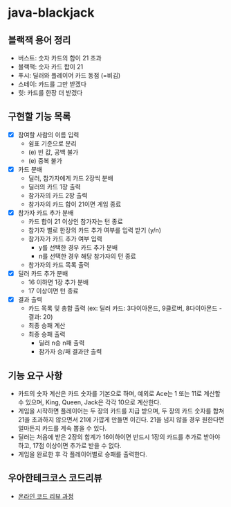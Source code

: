 # java-blackjack

## 블랙잭 용어 정리
- 버스트: 숫자 카드의 합이 21 초과
- 블랙잭: 숫자 카드 합이 21
- 푸시: 딜러와 플레이어 카드 동점 (=비김)
- 스테이: 카드를 그만 받겠다
- 힛: 카드를 한장 더 받겠다

## 구현할 기능 목록

- [x] 참여할 사람의 이름 입력
    - 쉼표 기준으로 분리
    - (e) 빈 값, 공백 불가
    - (e) 중복 불가
- [x] 카드 분배
    - 딜러, 참가자에게 카드 2장씩 분배
    - 딜러의 카드 1장 출력
    - 참가자의 카드 2장 출력
    - 참가자의 카드 합이 21이면 게임 종료
- [x] 참가자 카드 추가 분배
    - 카드 합이 21 이상인 참가자는 턴 종료
    - 참가자 별로 한장의 카드 추가 여부를 입력 받기 (y/n)
    - 참가자가 카드 추가 여부 입력
        - y를 선택한 경우 카드 추가 분배
        - n를 선택한 경우 해당 참가자의 턴 종료
    - 참가자의 카드 목록 출력
- [x] 딜러 카드 추가 분배
    - 16 이하면 1장 추가 분배
    - 17 이상이면 턴 종료
- [x] 결과 출력
    - 카드 목록 및 총합 출력 (ex: 딜러 카드: 3다이아몬드, 9클로버, 8다이아몬드 - 결과: 20)
    - 최종 승패 계산
    - 최종 승패 출력
        - 딜러 n승 n패 출력
        - 참가자 승/패 결과만 출력

## 기능 요구 사항

- 카드의 숫자 계산은 카드 숫자를 기본으로 하며, 예외로 Ace는 1 또는 11로 계산할 수 있으며, King, Queen, Jack은 각각 10으로 계산한다.
- 게임을 시작하면 플레이어는 두 장의 카드를 지급 받으며, 두 장의 카드 숫자를 합쳐 21을 초과하지 않으면서 21에 가깝게 만들면 이긴다. 21을 넘지 않을 경우 원한다면 얼마든지 카드를 계속 뽑을 수 있다.
- 딜러는 처음에 받은 2장의 합계가 16이하이면 반드시 1장의 카드를 추가로 받아야 하고, 17점 이상이면 추가로 받을 수 없다.
- 게임을 완료한 후 각 플레이어별로 승패를 출력한다.

## 우아한테크코스 코드리뷰

- [온라인 코드 리뷰 과정](https://github.com/woowacourse/woowacourse-docs/blob/master/maincourse/README.md)